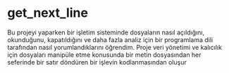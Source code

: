 # get_next_line
Bu projeyi yaparken bir işletim sisteminde dosyaların nasıl açıldığını, okunduğunu, kapatıldığını ve daha fazla analiz için bir programlama dili tarafından nasıl yorumlandıklarını öğrendim.
Proje veri yönetimi ve kalıcılık için dosyaları manipüle etme konusunda bir metin dosyasından her seferinde bir satır döndüren bir işlevin kodlanmasından oluşur
